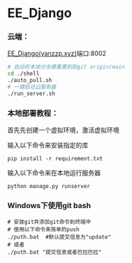 # EE_Django

### 云端：

[EE_Django(yanzzp.xyz)](http://yanzzp.xyz:8002/)端口:8002

```sh
# 自动将本地分支硬重置到到git origin/main
cd ./shell
./auto_pull.sh
# 一键启动云服务器
./run_server.sh
```



### 本地部署教程：

首先先创建一个虚拟环境，激活虚拟环境



输入以下命令来安装指定的库
``` shell
pip install -r requirement.txt
```



输入以下命令来在本地运行服务器

``` shell
python manage.py runserver
```

### Windows下使用git bash

``` shell
# 安装git并添加git命令到终端中
# 使用以下命令来简单的push
./puth.bat  #默认提交信息为"update"
# 或者
./puth.bat "提交信息或者巴拉巴拉"


